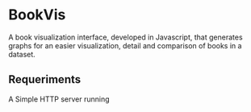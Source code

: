# BookVis

A book visualization interface, developed in Javascript, that generates graphs for an easier visualization, detail and comparison of books in a dataset.

## Requeriments

A Simple HTTP server running